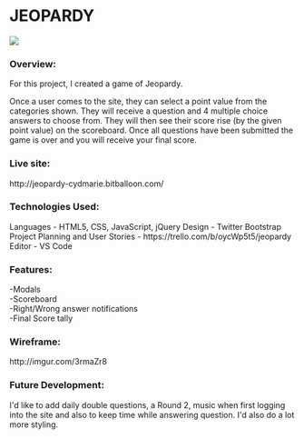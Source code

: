<h1>JEOPARDY</h1>

<img src="https://i.imgur.com/cHS7oh0l.png">

<h3>Overview:</h3>

For this project, I created a game of Jeopardy.

Once a user comes to the site, they can select a point value from the categories shown. They will receive a question and 4 multiple choice answers to choose from. They will then see their score rise (by the given point value) on the scoreboard. Once all questions have been submitted the game is over and you will receive your final score.  

<h3>Live site:</h3>http://jeopardy-cydmarie.bitballoon.com/

<h3>Technologies Used:</h3>
Languages - HTML5, CSS, JavaScript, jQuery
Design - Twitter Bootstrap
Project Planning and User Stories - https://trello.com/b/oycWp5t5/jeopardy
Editor - VS Code

<h3>Features:</h3>
-Modals<br>
-Scoreboard <br>
-Right/Wrong answer notifications <br>
-Final Score tally

<h3>Wireframe:</h3>http://imgur.com/3rmaZr8

<h3>Future Development:</h3>
I'd like to add daily double questions, a Round 2, music when first logging into the site and also to keep time while answering question.  I'd also do a lot more styling.
